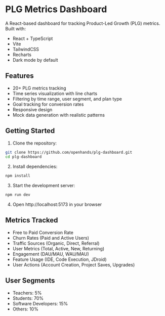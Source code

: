 # PLG Metrics Dashboard

A React-based dashboard for tracking Product-Led Growth (PLG) metrics. Built with:
- React + TypeScript
- Vite
- TailwindCSS
- Recharts
- Dark mode by default

## Features
- 20+ PLG metrics tracking
- Time series visualization with line charts
- Filtering by time range, user segment, and plan type
- Goal tracking for conversion rates
- Responsive design
- Mock data generation with realistic patterns

## Getting Started

1. Clone the repository:
```bash
git clone https://github.com/openhands/plg-dashboard.git
cd plg-dashboard
```

2. Install dependencies:
```bash
npm install
```

3. Start the development server:
```bash
npm run dev
```

4. Open http://localhost:5173 in your browser

## Metrics Tracked
- Free to Paid Conversion Rate
- Churn Rates (Paid and Active Users)
- Traffic Sources (Organic, Direct, Referral)
- User Metrics (Total, Active, New, Returning)
- Engagement (DAU/MAU, WAU/MAU)
- Feature Usage (IDE, Code Execution, JDroid)
- User Actions (Account Creation, Project Saves, Upgrades)

## User Segments
- Teachers: 5%
- Students: 70%
- Software Developers: 15%
- Others: 10%
```
